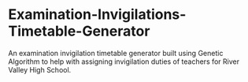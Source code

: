 # Examination-Invigilations-Timetable-Generator
An examination invigilation timetable generator built using Genetic Algorithm to help with assigning invigilation duties of teachers for River Valley High School.
